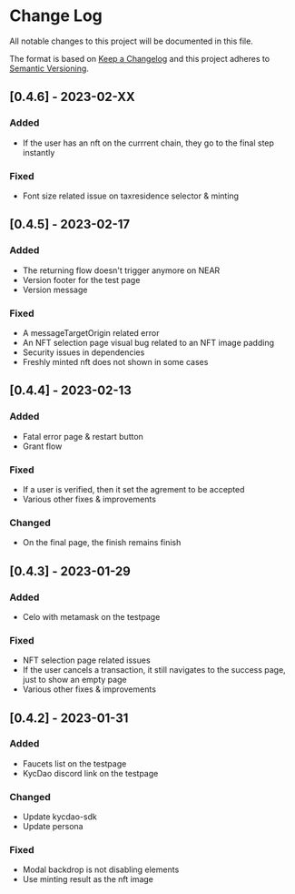 # Change Log

All notable changes to this project will be documented in this file.

The format is based on [Keep a Changelog](http://keepachangelog.com/)
and this project adheres to [Semantic Versioning](http://semver.org/).

## [0.4.6] - 2023-02-XX

### Added
- If the user has an nft on the currrent chain, they go to the final step instantly

### Fixed
- Font size related issue on taxresidence selector & minting

## [0.4.5] - 2023-02-17

### Added

- The returning flow doesn't trigger anymore on NEAR
- Version footer for the test page
- Version message

### Fixed

- A messageTargetOrigin related error
- An NFT selection page visual bug related to an NFT image padding
- Security issues in dependencies
- Freshly minted nft does not shown in some cases

## [0.4.4] - 2023-02-13

### Added

- Fatal error page & restart button
- Grant flow

### Fixed

- If a user is verified, then it set the agrement to be accepted
- Various other fixes & improvements

### Changed

- On the final page, the finish remains finish

## [0.4.3] - 2023-01-29

### Added

- Celo with metamask on the testpage

### Fixed

- NFT selection page related issues
- If the user cancels a transaction, it still navigates to the success page, just to show an empty page
- Various other fixes & improvements

## [0.4.2] - 2023-01-31

### Added

- Faucets list on the testpage
- KycDao discord link on the testpage

### Changed

- Update kycdao-sdk
- Update persona

### Fixed

- Modal backdrop is not disabling elements
- Use minting result as the nft image
